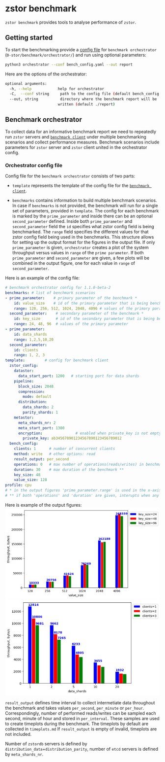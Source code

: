 # zstor benchmark

`zstor benchmark` provides tools to analyse performance of `zstor`.

## Getting started

To start the benchmarking provide a [config file](#orchestrator-config-file) for `benchmark orchestrator` (`0-stor/benchmark/orchestrator/`) and run using optional parameters:
``` bash
python3 orchestrator --conf bench_config.yaml --out report
```

Here are the options of the orchestrator:
``` bash
optional arguments:
  -h, --help            help for orchestrator
  -C,  --conf string     path to the config file (default bench_config.yaml)
  --out, string          directory where the benchmark report will be
                        written (default ./report)
```

## Benchmark orchestrator
  
To collect data for an informative benchmark report we need to repeatedly run `zstor` servers and [`benchmark client`](../cmd/zstorbench/README.md) under multiple benchmarking scenarios and collect performance measures. Benchmark scenarios include parameters for `zstor` server and `zstor` client united in the orchestrator config.

### Orchestrator config file
Config file for the `benchmark orchestrator` consists of two parts:

  * `template` represents the template of the config file for the [`benchmark client`](../cmd/zstorbench/README.md).

  * `benchmarks` contains information to build multiple benchmark scenarios. In case if `benchmarks` is not provided, the benchmark will run for a single set of parameters, provided in `template`.
  The config for each benchmark is marked by the `prime_parameter` and inside there can be an optional `second_parameter` defined. Inside both `prime_parameter` and `second_parameter` field the `id` specifies what zstor config field is being benchmarked. The `range` field specifies the different values for that zstor config field being used in the benchmarks.
   This structure allows for setting up the output format for the figures in the output file. 
If only `prime_parameter` is given, `orchestrator` creates a plot of the system throughput versus values in `range` of the `prime parameter`.
If both `prime_parameter` and `second_parameter` are given, a few plots will be combined in the output figure, one for each value in `range` of `second_parameter`.

Here is an example of the config file:
``` yaml
# benchmark orchestrator config for 1.1.0-beta-2
benchmarks: # list of benchmark scenarios
- prime_parameter:    # primary parameter of the benchmark *
    id: value_size    # id of the primary parameter that is being benchmarked
    range: 128, 256, 512, 1024, 2048, 4096 # values of the primary parameter
  second_parameter:    # secondary parameter of the benchmark *
    id: key_size       # id of the secondary parameter that is being benchmarked
    range: 24, 48, 96  # values of the primary parameter
- prime_parameter:
    id: data_shards   
    range: 1,2,5,10,20
  second_parameter:
    id: clients
    range: 1, 2, 3
template:         # config for benchmark client
  zstor_config:   
    datastor:
      data_start_port: 1200   # starting port for data shards
    pipeline:
      block_size: 2048 
      compression:
        mode: default
      distribution:
        data_shards: 2
        parity_shards: 1
    metastor:
      meta_shards_nr: 2
      meta_start_port: 1300
      encryption:               # enabled when private_key is not empty
        private_key: ab345678901234567890123456789012
  bench_config:
    clients: 1      # number of concurrent clients
    method: write   # other options: read
    result_output: per_second
    operations: 0   # max number of operations(reads/writes) in benchmark **
    duration: 30    # max duration of the benchmark **
    key_size: 48
    value_size: 128
profile: cpu
# * in the output figures 'prime_parameter.range' is used in the x-axis, while 'second_parameter.range' enables multiplot.
# ** if both 'operations' and 'duration' are given, interupts when any of them has reached the limit
```
Here is example of the output figures:
![Fig](fig1.png) 
![Fig](fig2.png) 

`result_output` defines time interval to collect intermetiate data throughout the benchmark and takes values `per_second`, `per_minute` or `per_hour`. Correspondingly, number of performed reads/writes can be sampled each second, minute of hour and stored in `per_interval`. These samples are used to create timeplots during the benchmark. The timeplots by default are collected in `timeplots.md` If `result_output` is empty of invalid, timeplots are not included.

Number of `zstordb` servers is defined by `distribution_data`+`distribution_parity`, number of `etcd` servers is defined by `meta_shards_nr`.

